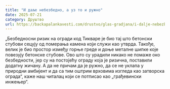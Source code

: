 ```yaml
---
title: "И даље небезбедно, а уз то и ружно"
date: 2025-07-21
category: Друштво
url: https://backapalankavesti.com/drustvo/glas-gradjana/i-dalje-nebezbedno-a-uz-to-i-ruzno/
---
```


„Безбедносни ризик на огради код Тикваре је био тај што бетонски стубови сецују од померања камена који служи као утврда. Такође, велик је био простор између горње греде и доње металне шипке које повезују бетонске стубове. Ово што су урадили никако не помаже око безбедности, јер су на постојећу ограду која је ризична, поставили додатну жичану. А да не причам да је ружно, да се не уклапа у природни амбијент и да са тим оштрим врховима изгледа као затворска ограда“, каже наш читалац који се потписао као „грађевински инжењер“.
